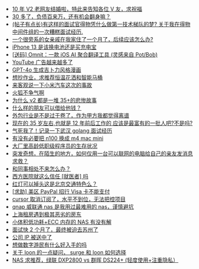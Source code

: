 + [10 年 V2 老网友结婚啦，特此来告知各位 V 友，求祝福](https://www.v2ex.com/t/1121713)
+ [30 多了，负债百来万，还有机会翻身嘛？](https://www.v2ex.com/t/1121755)
+ [(帖子有点长)有这样的面试官得物凭什么做第一技术梯队的梦? 关于我在得物中间件组的一次糟糕面试经历.](https://www.v2ex.com/t/1121646)
+ [一个很旁系的女亲戚在我家住了一个月了，后续应该怎么办?](https://www.v2ex.com/t/1121768)
+ [iPhone 13 是该换电池还是买充电宝](https://www.v2ex.com/t/1121652)
+ [[送码] Omnit：一款 iOS AI 聚合翻译工具 (灵感来自 Pot/Bob)](https://www.v2ex.com/t/1121656)
+ [YouTube 广告越来越多了](https://www.v2ex.com/t/1121659)
+ [GPT-4o 生成吉卜力风格漫画](https://www.v2ex.com/t/1121649)
+ [想抄作业，求推荐恒温花洒和智能马桶](https://www.v2ex.com/t/1121655)
+ [来客观说一下小米汽车这次的事故](https://www.v2ex.com/t/1121820)
+ [火狐不争气啊](https://www.v2ex.com/t/1121796)
+ [为什么 v2 都是一堆 35+的悲惨故事](https://www.v2ex.com/t/1121719)
+ [什么样的朋友可以借给他钱？](https://www.v2ex.com/t/1121775)
+ [外包行业是不是过于卷了，作为甲方我都觉得离谱](https://www.v2ex.com/t/1121695)
+ [现在的 35 岁左右,也就是 12 年前后工作的 应该是最富有的一批人吧?不是吗?](https://www.v2ex.com/t/1121831)
+ [气死我了！记录一下武汉 golang 面试经历](https://www.v2ex.com/t/1121740)
+ [有没有必要把 n100 换成 m4 mac mini](https://www.v2ex.com/t/1121811)
+ [大厂里高龄低职级程序员的生存状况](https://www.v2ex.com/t/1121728)
+ [突发奇想，在陌生的地方，如何仅用一台可以联网的电脑给自己的亲友发消息求救？](https://www.v2ex.com/t/1121746)
+ [和同事相处不来怎么办？](https://www.v2ex.com/t/1121809)
+ [西方医院就这么信任 [就医者] 吗](https://www.v2ex.com/t/1121782)
+ [红灯可以掉头这是北京交通特色么？](https://www.v2ex.com/t/1121902)
+ [[求助] 美区 PayPal 招行 Visa 卡不能支付](https://www.v2ex.com/t/1121918)
+ [cursor 取消订阅了，水平不到位，无法把控项目](https://www.v2ex.com/t/1121897)
+ [qnap 威联通 nas 是我用过最难用的 nas，谨慎避坑](https://www.v2ex.com/t/1121877)
+ [上海租房遇到极其恶劣的房东](https://www.v2ex.com/t/1121858)
+ [小体积低功耗+ECC 内存的 NAS 有没有解](https://www.v2ex.com/t/1121941)
+ [面试快 2 个月了，最终被迫去苏州了](https://www.v2ex.com/t/1121886)
+ [公司 IP 被送中了](https://www.v2ex.com/t/1121926)
+ [想做数字游民有什么好入手的吗](https://www.v2ex.com/t/1121915)
+ [关于 loon 的一点疑问， surge 和 loon 如何选择](https://www.v2ex.com/t/1121952)
+ [NAS 求推荐，绿联 DXP2800 vs 群晖 DS224+ (轻度使用+注重隐私）](https://www.v2ex.com/t/1121883)
